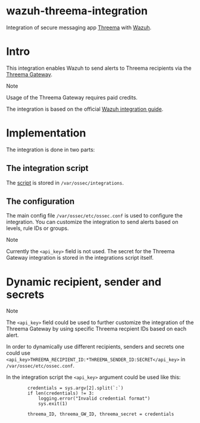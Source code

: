 # wazuh-threema-integration
Integration of secure messaging app [Threema](https://threema.ch/) with [Wazuh](https://wazuh.com/).

# Intro
This integration enables Wazuh to send alerts to Threema recipients via the [Threema Gateway](https://gateway.threema.ch/en/developer/api).

> [!NOTE]  
> Usage of the Threema Gateway requires paid credits.

The integration is based on the official [Wazuh integration guide](https://documentation.wazuh.com/current/user-manual/manager/integration-with-external-apis.html#custom-integration).

# Implementation
The integration is done in two parts:
## The integration script
The [script](https://github.com/wicked-design/wazuh-threema-integration/blob/main/threema-integration) is stored in `/var/ossec/integrations`.
## The configuration
The main config file `/var/ossec/etc/ossec.conf` is used to configure the integration. 
You can customize the integration to send alerts based on levels, rule IDs or groups. 
> [!NOTE]  
> Currently the `<api_key>` field is not used. The secret for the Threema Gateway integration is stored in the integrations script itself.  

# Dynamic recipient, sender and secrets
> [!NOTE]  
> The  `<api_key>` field could be used to further customize the integration of the Threema Gateway by using specific Threema recpient IDs based on each alert.

In order to dynamically use different recipients, senders and secrets one could use `<api_key>THREEMA_RECIPIENT_ID:*THREEMA_SENDER_ID:SECRET</api_key>` in `/var/ossec/etc/ossec.conf`.

In the integration script the `<api_key>` argument could be used like this:
```
        credentials = sys.argv[2].split(`:`)
        if len(credentials) != 3:
            logging.error("Invalid credential format")
            sys.exit(1)

        threema_ID, threema_GW_ID, threema_secret = credentials
```
